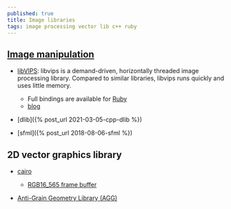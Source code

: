 ```yaml
---
published: true
title: Image libraries
tags: image processing vector lib c++ ruby
---
```

## [Image manipulation](https://stackoverflow.com/questions/1610210/c-graphic-drawing-library)
- [libVIPS](https://jcupitt.github.io/libvips/):
  libvips is a demand-driven, horizontally threaded image processing library. Compared to similar libraries, libvips runs quickly and uses little memory.
  	- Full bindings are available for [Ruby](https://github.com/libvip/ruby-vips)
    - [blog](http://libvips.blogspot.com/)
    
- [dlib]({% post_url 2021-03-05-cpp-dlib %})
- [sfml]({% post_url 2018-08-06-sfml %})

## 2D vector graphics library
- [cairo](https://www.cairographics.org/examples/)
	- [RGB16_565 frame buffer](https://developer.toradex.com/knowledge-base/framebuffer-linux)
    
- [Anti-Grain Geometry Library (AGG)](https://github.com/ghaerr/agg-2.6)